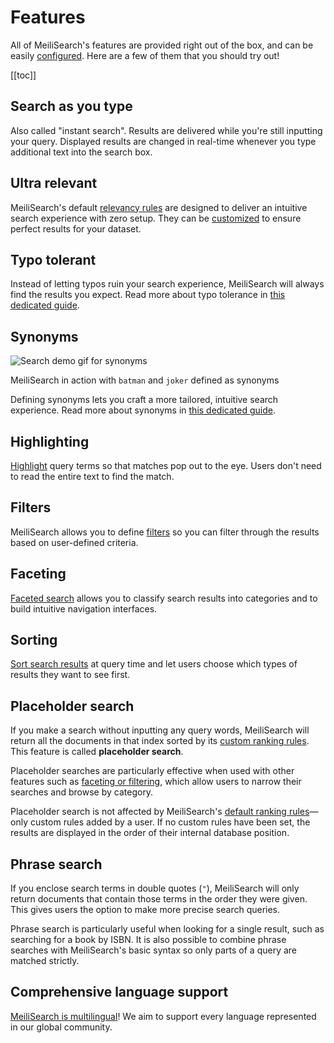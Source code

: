# Features

All of MeiliSearch's features are provided right out of the box, and can be easily [configured](/reference/features/search_parameters.md). Here are a few of them that you should try out!

[[toc]]

## Search as you type

Also called "instant search". Results are delivered while you're still inputting your query. Displayed results are changed in real-time whenever you type additional text into the search box.

## Ultra relevant

MeiliSearch's default [relevancy rules](/learn/core_concepts/relevancy.md) are designed to deliver an intuitive search experience with zero setup. They can be [customized](/reference/api/ranking_rules.md) to ensure perfect results for your dataset.

## Typo tolerant

Instead of letting typos ruin your search experience, MeiliSearch will always find the results you expect.
Read more about typo tolerance in [this dedicated guide](/reference/under_the_hood/typotolerance.md).

## Synonyms

![Search demo gif for synonyms ](/search-synonyms-typo.gif)

MeiliSearch in action with `batman` and `joker` defined as synonyms

Defining synonyms lets you craft a more tailored, intuitive search experience.
Read more about synonyms in [this dedicated guide](/reference/features/synonyms.md).

## Highlighting

[Highlight](/reference/features/search_parameters.md#attributes-to-highlight) query terms so that matches pop out to the eye. Users don't need to read the entire text to find the match.

## Filters

MeiliSearch allows you to define [filters](/reference/features/filtering_and_faceted_search.md) so you can filter through the results based on user-defined criteria.

## Faceting

[Faceted search](/reference/features/filtering_and_faceted_search.md) allows you to classify search results into categories and to build intuitive navigation interfaces.

## Sorting

[Sort search results](/reference/features/sorting.md) at query time and let users choose which types of results they want to see first.

## Placeholder search

If you make a search without inputting any query words, MeiliSearch will return all the documents in that index sorted by its [custom ranking rules](/reference/features/settings.md#custom-ranking-rule). This feature is called **placeholder search**.

Placeholder searches are particularly effective when used with other features such as [faceting or filtering](/reference/features/filtering_and_faceted_search.md#filters-or-facets), which allow users to narrow their searches and browse by category.

Placeholder search is not affected by MeiliSearch's [default ranking rules](/reference/features/settings.md#ranking-rules)—only custom rules added by a user. If no custom rules have been set, the results are displayed in the order of their internal database position.

## Phrase search

If you enclose search terms in double quotes (`"`), MeiliSearch will only return documents that contain those terms in the order they were given. This gives users the option to make more precise search queries.

Phrase search is particularly useful when looking for a single result, such as searching for a book by ISBN. It is also possible to combine phrase searches with MeiliSearch's basic syntax so only parts of a query are matched strictly.

## Comprehensive language support

[MeiliSearch is multilingual](/reference/features/language.md)! We aim to support every language represented in our global community.
